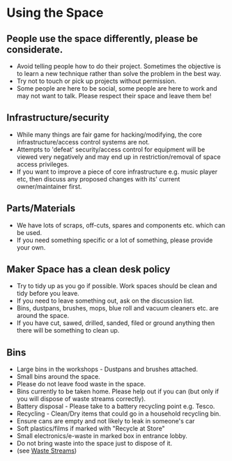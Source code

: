 # Using the Space


## People use the space differently, please be considerate.
- Avoid telling people how to do their project.  Sometimes the objective is to learn a new technique rather than solve the problem in the best way.
- Try not to touch or pick up projects without permission.
- Some people are here to be social, some people are here to work and may not want to talk. Please respect their space and leave them be!


## Infrastructure/security
- While many things are fair game for hacking/modifying, the core infrastructure/access control systems are not.
- Attempts to 'defeat' security/access control for equipment will be viewed very negatively and may end up in restriction/removal of space access privileges.
- If you want to improve a piece of core infrastructure e.g. music player etc, then discuss any proposed changes with its' current owner/maintainer first.


## Parts/Materials
- We have lots of scraps, off-cuts, spares and components etc. which can be used.
- If you need something specific or a lot of something, please provide your own.


## Maker Space has a clean desk policy
- Try to tidy up as you go if possible.  Work spaces should be clean and tidy before you leave.
- If you need to leave something out, ask on the discussion list.
- Bins, dustpans, brushes, mops, blue roll and vacuum cleaners etc. are around the space.
- If you have cut, sawed, drilled, sanded, filed or ground anything then there will be something to clean up.
 

## Bins
- Large bins in the workshops - Dustpans and brushes attached.
- Small bins around the space.
- Please do not leave food waste in the space.
- Bins currently to be taken home. Please help out if you can (but only if you will dispose of waste streams correctly).
- Battery disposal - Please take to a battery recycling point e.g. Tesco.
- Recycling - Clean/Dry items that could go in a household recycling bin.
- Ensure cans are empty and not likely to leak in someone's car
- Soft plastics/films if marked with "Recycle at Store"
- Small electronics/e-waste in marked box in entrance lobby.
- Do not bring waste into the space just to dispose of it.
- (see [Waste Streams](../../using_the_space/waste_streams.md))
